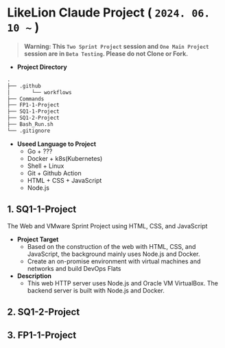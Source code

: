 # LikeLion Claude Project ( `2024. 06. 10 ~`  ) 
> **Warning: This `Two Sprint Project` session and `One Main Project` session are in `Beta Testing`. Please do not Clone or Fork.**
* **Project Directory**
```markdown
.
├── .github
│       └── workflows
├── Commands
├── FP1-1-Project
├── SQ1-1-Project
├── SQ1-2-Project
├── Bash_Run.sh
└── .gitignore
```

* **Useed Language to Project**
    * Go + ???
    * Docker + k8s(Kubernetes)
    * Shell + Linux
    * Git + Github Action
    * HTML + CSS + JavaScript
    * Node.js

## **1. SQ1-1-Project**
The Web and VMware Sprint Project using HTML, CSS, and JavaScript
* **Project Target**  
    * Based on the construction of the web with HTML, CSS, and JavaScript, the background mainly uses Node.js and Docker.
    * Create an on-promise environment with virtual machines and networks and build DevOps Flats
* **Description**  
    * This web HTTP server uses Node.js and Oracle VM VirtualBox. The backend server is built with Node.js and Docker.

## **2. SQ1-2-Project**

## **3. FP1-1-Project**